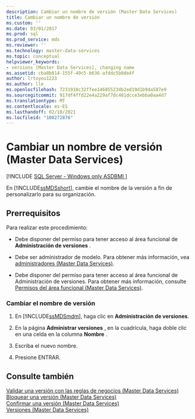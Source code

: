 ```yaml
---
description: Cambiar un nombre de versión (Master Data Services)
title: Cambiar un nombre de versión
ms.custom: ''
ms.date: 03/01/2017
ms.prod: sql
ms.prod_service: mds
ms.reviewer: ''
ms.technology: master-data-services
ms.topic: conceptual
helpviewer_keywords:
- versions [Master Data Services], changing name
ms.assetid: cba8b814-155f-49c5-b636-afddc5b0de4f
author: lrtoyou1223
ms.author: lle
ms.openlocfilehash: 7231910c32ffee146855234b2ed19d1b94a587e9
ms.sourcegitcommit: 917df4ffd22e4a229af7dc481dcce3ebba0aa4d7
ms.translationtype: MT
ms.contentlocale: es-ES
ms.lasthandoff: 02/10/2021
ms.locfileid: "100272876"
---
```

# <a name="change-a-version-name-master-data-services"></a>Cambiar un nombre de versión (Master Data Services)

[!INCLUDE [SQL Server - Windows only ASDBMI  ](../includes/applies-to-version/sql-windows-only-asdbmi.md)]

  En [!INCLUDE[ssMDSshort](../includes/ssmdsshort-md.md)], cambie el nombre de la versión a fin de personalizarlo para su organización.  
  
## <a name="prerequisites"></a>Prerrequisitos  
 Para realizar este procedimiento:  
  
-   Debe disponer del permiso para tener acceso al área funcional de **Administración de versiones** .  
  
-   Debe ser administrador de modelo. Para obtener más información, vea [administradores &#40;Master Data Services&#41;](../master-data-services/administrators-master-data-services.md).  
  
-   Debe disponer del permiso para tener acceso al área funcional de Administración de versiones. Para obtener más información, consulte [Permisos del área funcional &#40;Master Data Services&#41;](../master-data-services/functional-area-permissions-master-data-services.md).  
  
### <a name="to-change-the-version-name"></a>Cambiar el nombre de versión  
  
1.  En [!INCLUDE[ssMDSmdm](../includes/ssmdsmdm-md.md)], haga clic en **Administración de versiones**.  
  
2.  En la página **Administrar versiones** , en la cuadrícula, haga doble clic en una celda en la columna **Nombre** .  
  
3.  Escriba el nuevo nombre.  
  
4.  Presione ENTRAR.  
  
## <a name="see-also"></a>Consulte también  
 [Validar una versión con las reglas de negocios &#40;Master Data Services&#41;](../master-data-services/validate-a-version-against-business-rules-master-data-services.md)   
 [Bloquear una versión &#40;Master Data Services&#41;](../master-data-services/lock-a-version-master-data-services.md)   
 [Confirmar una versión &#40;Master Data Services&#41;](../master-data-services/commit-a-version-master-data-services.md)   
 [Versiones &#40;Master Data Services&#41;](../master-data-services/versions-master-data-services.md)  
  
  
